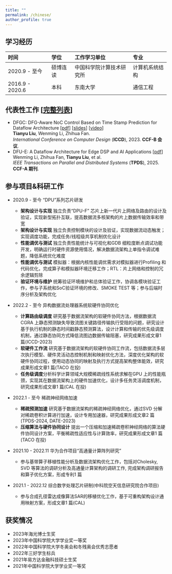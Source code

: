 ```yaml
---
title: ""
permalink: /chinese/
author_profile: true
---
```


## 学习经历

| 时间                | 学位                            | 工作学习单位           | 专业                        |
|:------------------- | :----------------------------- |:---------------------- |:-------------------------- |
| 2020.9 - 至今      | 硕博连读            | 中国科学院计算技术研究所 | 计算机系统结构|
| 2016.9 - 2020.6    | 本科                | 东南大学 | 通信工程|


## 代表性工作 [[完整列表](https://akaliu.github.io/publications/)]

* DFGC: DFG-Aware NoC Control Based on Time Stamp Prediction for Dataflow Architecture
[[pdf](https://akaliu.github.io/files/iccd-paper.pdf)]
[[slides](https://akaliu.github.io/files/iccd-presentation.pdf)]
[[video](https://drive.google.com/file/d/1myxa5YtLx6YrFwELE0Lr0SWWTjwLozqv/view?usp=share_link)]<br>
<b>Tianyu Liu</b>, Wenming Li, Zhihua Fan. <br>
<i>International Conference on Computer Design</i> (**ICCD**), 2023. <b>CCF-B 会议</b>.
* DFU-E: A Dataflow Architecture for Edge DSP and AI Applications [[pdf](https://akaliu.github.io/files/tpds-paper.pdf)]<br> Wenming Li, Zhihua Fan, <b>Tianyu Liu</b>, et al.<br> <i>IEEE Transactions on Parallel and Distributed Systems</i> (**TPDS**), 2025. <b>CCF-A 期刊</b>. 

  
## 参与项目&科研工作
* 2020.9 - 至今 “DPU”系列芯片研发
  * **架构设计与实现** 独立负责“DPU-F” 芯片上新一代片上网络及路由的设计及验证，实现新型拓扑互联，提高数据流多核架构的片上数据传输效率和带宽
  * **架构设计与实现** 独立负责控制模块的设计及验证，实现数据流动态触发；实现调度功能，完成任务/线程级共享机制优化设计
  * **性能调优与测试** 独立负责性能统计与可视化和GDB 细粒度断点调试功能开发，明确运行时硬件资源使用情况，解决数据流架构上单指令调试难题，降低系统优化难度
  * **性能调优与测试** 模拟器：根据内核性能调优需求对模拟器进行Profiling 和代码优化，完成算子和模拟器环境迁移工作；RTL：片上网络和控制的冗余逻辑剪除
  * **验证环境与维护** 统筹验证环境维护和总体验证工作，协调各模块验证工作，参与子系统和SoC验证环境的修改、SMOKE TEST 等；参与后端时序分析及架构优化
  
* 2022.2 - 至今 异构数据流处理器系统软硬件协同优化
  * **计算路由级调度** 研究基于数据流架构的软硬件协同方法，根据数据流CGRA 上静态预测缺失导致流图关键路径传输执行受阻的问题，研究设计基于执行机制的静态时间戳静态预测算法，设计计算和传输的优先级调度机制，通过静态协同方式降低流图边数据传输阻塞，研究成果形成文章1 篇(ICCD-2023)
  * **软硬件工作流** 研究基于数据流架构的软硬件协同工作流，包括数据流多层次执行模型、硬件灵活动态控制机制和映射优化方法，深度优化架构的软硬件协同过程，使用动态协同的映射及执行方式提高架构整体能效，研究成果形成文章1 篇(TACO 在投)
  * **任务级调度**分析科学计算领域大规模稀疏线性系统求解在GPU 上的性能瓶颈，实现其在数据流架构上的硬件加速优化，设计多任务灵活调度机制，研究成果形成文章1 篇(CAL 在投)

* 2022.1 - 至今 稀疏神经网络加速
  * **稀疏预测加速** 研究基于数据流架构的稀疏神经网络优化，通过SVD 分解对稀疏卷积计算进行加速，设计专用加速器，研究成果形成文章2 篇(TPDS-2024, DATE-2023)
  * **压缩算法与硬件协同设计** 提出一个压缩和加速稀疏卷积神经网络的算法硬件协同设计方案，平衡稀疏性适应性与计算效率，研究成果形成文章1 篇(TACO 在投)

* 2021.10 - 2022.11 华为合作项目“高通量计算阵列研究”
  *  参与基带算子移植性能分析及数据流架构优化工作，包括对Cholesky, SVD 等算法的调研分析及高通量计算架构的调研工作, 完成架构调研报告和算子优化方案，形成专利1 篇

* 2021.1 - 2022.12 综合数字处理芯片研制(中科院空天信息研究院合作项目) 
  * 参与合成孔径雷达成像算法SAR的移植优化工作，基于可重构架构设计通用映射方案，形成文章1 篇(CAL)


## 获奖情况

* 2023年海光博士生奖 
* 2023年中国科学院大学学业奖一等奖 
* 2022年中国科学院大学冬奥会和冬残奥会优秀志愿者
* 2022年三好学生标兵
* 2021年易方达金融科技硕士生奖 
* 2021年中国科学院大学学业奖一等奖 


